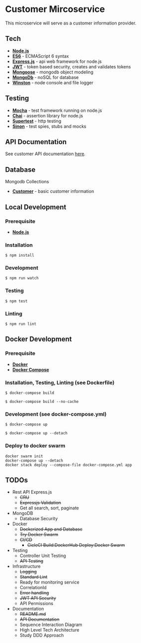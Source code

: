 # Customer Mircoservice

This microservice will serve as a customer information provider.

## Tech
* [__Node.js__](https://nodejs.org/en/)
* [__ES6__]() - ECMAScript 6 syntax
* [__Express.js__](https://expressjs.com/) - api web framework for node.js
* [__JWT__](https://jwt.io) - token based security, creates and validates tokens
* [__Mongoose__](http://mongoosejs.com/) - mongodb object modeling
* [__MongoDb__](https://www.mongodb.com/) - noSQL for database
* [__Winston__](https://www.npmjs.com/package/winston) - node console and file logger

## Testing
* [__Mocha__](https://mochajs.org/) - test framework running on node.js
* [__Chai__](https://www.chaijs.com/) - assertion library for node.js
* [__Supertest__](https://www.npmjs.com/package/supertest) - http testing
* [__Sinon__](https://sinonjs.org/) - test spies, stubs and mocks

## API Documentation
See customer API documentation [here](./documentation/output/customer.html).

## Database
Mongodb Collections

* [__Customer__](./models/Customer.js) - basic customer information

## Local Development
### Prerequisite
* [__Node.js__](https://nodejs.org/en/)

### Installation
```
$ npm install
```

### Development
```
$ npm run watch
```

### Testing
```
$ npm test
```

### Linting
```
$ npm run lint
```

## Docker Development
### Prerequisite
* [__Docker__](https://www.docker.com/)
* [__Docker Compose__](https://docs.docker.com/compose/)

### Installation, Testing, Linting (see Dockerfile)
```
$ docker-compose build
```
```
$ docker-compose build --no-cache
```

### Development (see docker-compose.yml)
```
$ docker-compose up
```
```
$ docker-compose up --detach
```

### Deploy to docker swarm
```
docker swarm init
docker-compose up --detach
docker stack deploy --compose-file docker-compose.yml app
```

## TODOs
* Rest API Express.js
    * ~~CRU~~
    * ~~Expressjs Validation~~
    * Get all search, sort, paginate
* MongoDB
    * Database Security
* Docker
    * ~~Dockerized App and Database~~
    * ~~Try Docker Swarm~~
    * ~~CI/CD~~
        * ~~CicleCI Build:DockerHub Deploy:Docker Swarm~~
* Testing
    * Controller Unit Testing
    * ~~API Testing~~
* Infrastructure
    * ~~Logging~~
    * ~~Standard Lint~~
    * Ready for monitoring service
    * CorrelationId
    * ~~Error handling~~
    * ~~JWT API Security~~
    * API Permissions
* Documentation
    * ~~README.md~~
    * ~~API Documentation~~
    * Sequence Interaction Diagram
    * High Level Tech Architecture
    * Study DDD Approach
